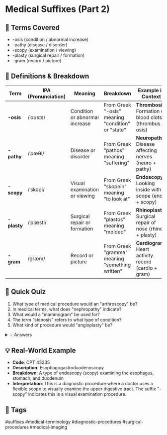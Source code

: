 # Medical Suffixes (Part 2)

## 📘 Terms Covered
- -osis (condition / abnormal increase)
- -pathy (disease / disorder)
- -scopy (examination / viewing)
- -plasty (surgical repair / formation)
- -gram (record / picture)

## 🧾 Definitions & Breakdown
| Term | IPA (Pronunciation) | Meaning | Breakdown | Example in Context |
|------|-------------------|---------|-----------|-------------------|
| **-osis** | /ˈoʊsɪs/ | Condition or abnormal increase | From Greek "-osis" meaning "condition" or "state" | **Thrombosis**: Formation of blood clots (thrombus + osis) |
| **-pathy** | /ˈpæθi/ | Disease or disorder | From Greek "pathos" meaning "suffering" | **Neuropathy**: Disease affecting nerves (neuro + pathy) |
| **-scopy** | /ˈskəpi/ | Visual examination or viewing | From Greek "skopein" meaning "to look at" | **Endoscopy**: Looking inside with a scope (endo + scopy) |
| **-plasty** | /ˈplæsti/ | Surgical repair or formation | From Greek "plastos" meaning "molded" | **Rhinoplasty**: Surgical repair of nose (rhino + plasty) |
| **-gram** | /ɡræm/ | Record or picture | From Greek "gramma" meaning "something written" | **Cardiogram**: Heart activity record (cardio + gram) |

## 📝 Quick Quiz
1. What type of medical procedure would an "arthroscopy" be?
2. In medical terms, what does "nephropathy" indicate?
3. What would a "mammogram" be used for?
4. The term "stenosis" refers to what type of condition?
5. What kind of procedure would "angioplasty" be?

<details>
<summary>💡 Answers</summary>

1. Arthroscopy is a procedure to look inside a joint using a scope (arthro = joint, scopy = viewing)
2. Nephropathy indicates a disease or disorder of the kidneys (nephro = kidney, pathy = disease)
3. A mammogram is an X-ray picture of the breast tissue (mammo = breast, gram = picture)
4. Stenosis refers to an abnormal narrowing or constriction (sten = narrow, osis = condition)
5. Angioplasty is a surgical repair of a blood vessel (angio = vessel, plasty = surgical repair)
</details>

## 💡 Real-World Example
- **Code**: CPT 43235
- **Description**: Esophagogastroduodenoscopy
- **Breakdown**: A type of endoscopy (scopy) examining the esophagus, stomach, and duodenum
- **Interpretation**: This is a diagnostic procedure where a doctor uses a flexible scope to visually examine the upper digestive tract. The suffix "-scopy" indicates this is a visual examination procedure.

## 🔖 Tags
#suffixes #medical-terminology #diagnostic-procedures #surgical-procedures #medical-imaging
